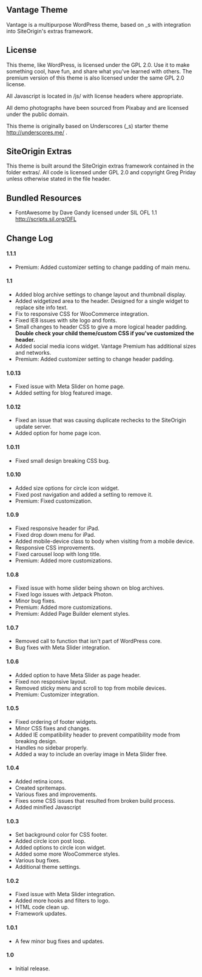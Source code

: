 Vantage Theme
---------------
Vantage is a multipurpose WordPress theme, based on _s with integration into SiteOrigin's extras framework.


License
---------------
This theme, like WordPress, is licensed under the GPL 2.0. Use it to make something cool, have fun, and share what you've learned with others. The premium version of this theme is also licensed under the same GPL 2.0 license.

All Javascript is located in /js/ with license headers where appropriate.

All demo photographs have been sourced from Pixabay and are licensed under the public domain.

This theme is originally based on Underscores (_s) starter theme http://underscores.me/ .


SiteOrigin Extras
---------------
This theme is built around the SiteOrigin extras framework contained in the folder extras/. All code is licensed under GPL 2.0 and copyright Greg Priday unless otherwise stated in the file header.


Bundled Resources
---------------
* FontAwesome by Dave Gandy licensed under SIL OFL 1.1 <http://scripts.sil.org/OFL>


Change Log
---------------

#### 1.1.1
* Premium: Added customizer setting to change padding of main menu.

#### 1.1
* Added blog archive settings to change layout and thumbnail display.
* Added widgetized area to the header. Designed for a single widget to replace site info text.
* Fix to responsive CSS for WooCommerce integration.
* Fixed IE8 issues with site logo and fonts.
* Small changes to header CSS to give a more logical header padding. **Double check your child theme/custom CSS if you've customized the header.**
* Added social media icons widget. Vantage Premium has additional sizes and networks.
* Premium: Added customizer setting to change header padding.

#### 1.0.13
* Fixed issue with Meta Slider on home page.
* Added setting for blog featured image.

#### 1.0.12
* Fixed an issue that was causing duplicate rechecks to the SiteOrigin update server.
* Added option for home page icon.

#### 1.0.11
* Fixed small design breaking CSS bug.

#### 1.0.10
* Added size options for circle icon widget.
* Fixed post navigation and added a setting to remove it.
* Premium: Fixed customization.

#### 1.0.9
* Fixed responsive header for iPad.
* Fixed drop down menu for iPad.
* Added mobile-device class to body when visiting from a mobile device.
* Responsive CSS improvements.
* Fixed carousel loop with long title.
* Premium: Added more customizations.

#### 1.0.8
* Fixed issue with home slider being shown on blog archives.
* Fixed logo issues with Jetpack Photon.
* Minor bug fixes.
* Premium: Added more customizations.
* Premium: Added Page Builder element styles.

#### 1.0.7
* Removed call to function that isn't part of WordPress core.
* Bug fixes with Meta Slider integration.

#### 1.0.6
* Added option to have Meta Slider as page header.
* Fixed non responsive layout.
* Removed sticky menu and scroll to top from mobile devices.
* Premium: Customizer integration.

#### 1.0.5
* Fixed ordering of footer widgets.
* Minor CSS fixes and changes.
* Added IE compatibility header to prevent compatibility mode from breaking design.
* Handles no sidebar properly.
* Added a way to include an overlay image in Meta Slider free.

#### 1.0.4
* Added retina icons.
* Created spritemaps.
* Various fixes and improvements.
* Fixes some CSS issues that resulted from broken build process.
* Added minified Javascript

#### 1.0.3
* Set background color for CSS footer.
* Added circle icon post loop.
* Added options to circle icon widget.
* Added some more WooCommerce styles.
* Various bug fixes.
* Additional theme settings.

#### 1.0.2
* Fixed issue with Meta Slider integration.
* Added more hooks and filters to logo.
* HTML code clean up.
* Framework updates.

#### 1.0.1
* A few minor bug fixes and updates.

#### 1.0
* Initial release.



















